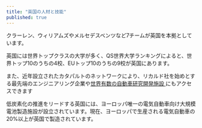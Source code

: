 ```yaml
---
title: "英国の人材と技能"
published: true
---
```

クラーレン、ウィリアムズやメルセデスベンツなど7チームが英国を本拠としています。

英国には世界トップクラスの大学が多く、QS世界大学ランキングによると、世界トップ10のうちの4校、EUトップ10のうちの9校が英国にあります。

また、近年設立されたカタパルトのネットワークにより、リカルド社を始めとする最先端のエンジニアリング企業や[世界有数の自動車研究開発施設 ](https://catapult.org.uk/)にもアクセスできます

低炭素化の推進をリードする英国には、ヨーロッパ唯一の電気自動車向け大規模電池製造施設が設立されています。現在、ヨーロッパで生産される電気自動車の20%以上が英国で製造されています。
